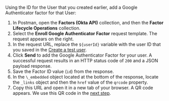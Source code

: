 Using the ID for the User that you created earlier, add a Google Authenticator factor for that User:

1. In Postman, open the **Factors (Okta API)** collection, and then the **Factor Lifecycle Operations** collection.
2. Select the **Enroll Google Authenticator Factor** request template. The request appears on the right.
3. In the request URL, replace the `${userId}` variable with the user ID that you saved in the [Create a test user](#create-a-test-user).
4. Click **Send** to add the Google Authenticator Factor for your user. A successful request results in an HTTP status code of `200` and a JSON payload response.
5. Save the Factor ID value (`id`) from the response.
6. In the `\_embedded` object located at the bottom of the response, locate the `_links` object and then the `href` value of the `qrcode` property.
7. Copy this URL and open it in a new tab of your browser. A QR code appears. We use this QR code in the [next step](#activate-the-factor).

